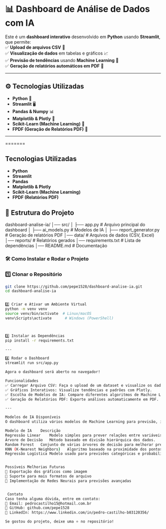

# 📊 Dashboard de Análise de Dados com IA


Este é um **dashboard interativo** desenvolvido em **Python** usando **Streamlit**, que permite:  
✅ **Upload de arquivos CSV** 📂  
✅ **Visualização de dados** em tabelas e gráficos 📈  
✅ **Previsão de tendências** usando **Machine Learning** 🤖  
✅ **Geração de relatórios automáticos em PDF** 📑  

---

## ⚙ **Tecnologias Utilizadas**
- **Python** 🐍
- **Streamlit** 🖥
- **Pandas & Numpy** 📊
- **Matplotlib & Plotly** 🎨
- **Scikit-Learn (Machine Learning)** 🤖
- **FPDF (Geração de Relatórios PDF)** 📄

---
=======
##  Tecnologias Utilizadas
- **Python**
- **Streamlit**
- **Pandas**
- **Matplotlib & Plotly**
- **Scikit-Learn (Machine Learning)**
- **FPDF (Relatórios PDF)**


## 📂 Estrutura do Projeto

dashboard-analise-ia/ │── src/
│ ├── app.py # Arquivo principal do dashboard
│ ├── ai_models.py # Modelos de IA
│ ├── report_generator.py # Geração de relatórios PDF
│── data/ # Arquivos de dados (CSV, Excel)
│── reports/ # Relatórios gerados
│── requirements.txt # Lista de dependências
│── README.md # Documentação

### 🛠 **Como Instalar e Rodar o Projeto**
### **1️⃣ Clonar o Repositório**
```bash
git clone https://github.com/pepe1528/dashboard-analise-ia.git
cd dashboard-analise-ia


2️⃣ Criar e Ativar um Ambiente Virtual
python -m venv venv
source venv/bin/activate  # Linux/macOS
venv\Scripts\activate      # Windows (PowerShell)



3️⃣ Instalar as Dependências
pip install -r requirements.txt

---

4️⃣ Rodar o Dashboard
streamlit run src/app.py

Agora o dashboard será aberto no navegador!

Funcionalidades
✅ Carregar Arquivo CSV: Faça o upload de um dataset e visualize os dados.
✅ Gráficos Interativos: Visualize tendências e padrões com Plotly.
✅ Escolha de Modelos de IA: Compare diferentes algoritmos de Machine Learning.
✅ Geração de Relatórios PDF: Exporte análises automaticamente em PDF.

---

Modelos de IA Disponíveis
O dashboard utiliza vários modelos de Machine Learning para previsão, incluindo:

Modelo de IA	Descrição
Regressão Linear	Modelo simples para prever relações entre variáveis.
Árvore de Decisão	Método baseado em divisão hierárquica dos dados.
Random Forest	Conjunto de várias árvores de decisão para melhorar previsões.
KNN (K-Nearest Neighbors)	Algoritmo baseado na proximidade dos pontos de dados.
Regressão Logística	Modelo usado para previsões categóricas e probabilísticas.


Possíveis Melhorias Futuras
🔹 Exportação dos gráficos como imagem 
🔹 Suporte para mais formatos de arquivo 
🔹 Implementação de Redes Neurais para previsões avançadas 


 Contato
Caso tenha alguma dúvida, entre em contato:
📩 Email: pedrocastilho15@hotmail.com.br
🔗 GitHub: github.com/pepe1528
🔗 LinkedIn: https://www.linkedin.com/in/pedro-castilho-b03120356/

Se gostou do projeto, deixe uma ⭐ no repositório!